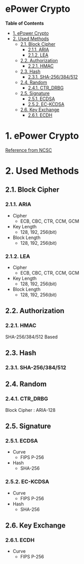 ePower Crypto  <!-- omit in toc -->
===

**Table of Contents**
- [1. ePower Crypto](#1-epower-crypto)
- [2. Used Methods](#2-used-methods)
  - [2.1. Block Cipher](#21-block-cipher)
    - [2.1.1. ARIA](#211-aria)
    - [2.1.2. LEA](#212-lea)
  - [2.2. Authorization](#22-authorization)
    - [2.2.1. HMAC](#221-hmac)
  - [2.3. Hash](#23-hash)
    - [2.3.1. SHA-256/384/512](#231-sha-256384512)
  - [2.4. Random](#24-random)
    - [2.4.1. CTR\_DRBG](#241-ctr_drbg)
  - [2.5. Signature](#25-signature)
    - [2.5.1. ECDSA](#251-ecdsa)
    - [2.5.2. EC-KCDSA](#252-ec-kcdsa)
  - [2.6. Key Exchange](#26-key-exchange)
    - [2.6.1. ECDH](#261-ecdh)


# 1. ePower Crypto
[Reference from NCSC](https://www.ncsc.go.kr:4018/main/cop/bbs/selectBoardArticle.do?bbsId=CryptoModule_main&nttId=13962&pageIndex=1 "https://www.ncsc.go.kr:4018/main/cop/bbs/selectBoardArticle.do?bbsId=CryptoModule_main&nttId=13962&pageIndex=1")

# 2. Used Methods
## 2.1. Block Cipher
### 2.1.1. ARIA
* Cipher
  *  ECB, CBC, CTR, CCM, GCM
* Key Length
  * 128, 192, 256(bit)
* Block Length
  * 128, 192, 256(bit)

### 2.1.2. LEA
* Cipher
  *  ECB, CBC, CTR, CCM, GCM
* Key Length
  * 128, 192, 256(bit)
* Block Length
  * 128, 192, 256(bit)

## 2.2. Authorization
### 2.2.1. HMAC
SHA-256/384/512 Based

## 2.3. Hash
### 2.3.1. SHA-256/384/512

## 2.4. Random
### 2.4.1. CTR_DRBG
Block Cipher : ARIA-128

## 2.5. Signature
### 2.5.1. ECDSA
* Curve
  * FIPS P-256
* Hash
  * SHA-256

### 2.5.2. EC-KCDSA
* Curve
  * FIPS P-256
* Hash
  * SHA-256

## 2.6. Key Exchange
### 2.6.1. ECDH
* Curve
  * FIPS P-256